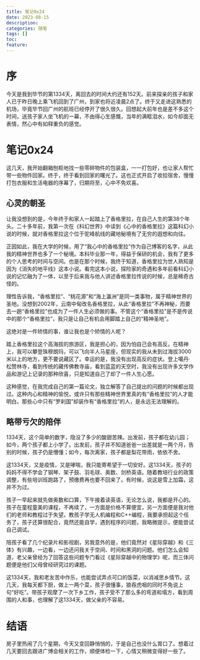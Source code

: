 ```yaml
---
title: 笔记0x24
date: 2023-08-15
description:
categories: 随笔
tags: []
toc:
feature:
---
```


# 序

今天是我到毕节的第1334天，离回去的时间大约还有152天。前来探亲的孩子和家人已于昨日晚上乘飞机回到了广州，到家也将近凌晨2点了。终于又走进这熟悉的机场，毕竟毕节回广州的航班已经停开了很久很久。回想起大前年也是差不多这个时间，送孩子家人坐飞机的一幕，不由得心生感慨，当年的满眶泪水，如今却面无表情，然心中有如释重负的感觉。



<!-- more -->

# 笔记0x24

这几天，我开始翻箱刨柜地找一些零碎物件的包装盒，一一打包好，也让家人帮忙带一些物件回家。终于，终于看到回家的曙光了。这也正式开启了收拾宿舍，慢慢打包衣服和生活电器的序幕了，归期将至，心中不免欢喜。



## 心灵的朝圣

让我没想到的是，今年终于和家人一起踏上了香格里拉，在自己人生的第38个年头。二十多年前，我第一次在《科幻世界》中读到《心中的香格里拉》这篇科幻小说的时候，就对香格里拉这个位于驼峰航线的藏地秘境有了无穷的遐想和向往。

正因如此，我在大学的时候，用了“我心中的香格里拉”作为自己博客的名字，从此我的精神世界也多了一个秘境。本科毕业那一年，得益于保研的机会，我有了更多的个人思考的时间与空间。也是在那个时候，我终于知道，香格里拉为世人熟知是因为《消失的地平线》这本小说。看完这本小说，探险家的奇遇和多年前看科幻小说的记忆融为了一体，以至于后来我与他人讲述香格里拉传说的时候，总是稀奇古怪的。

理性告诉我，“香格里拉”、“桃花源”和“海上瀛洲”是同一类事物，属于精神世界的圣地。没想到2002年，云南中甸改名香格里拉，从此“香格里拉”不再神秘，而要去一趟“香格里拉”也成为了一件人生必须做的事。不管这个“香格里拉”是不是传说中的那个“香格里拉”，我只是让自己有机会用脚踏上自己的“精神圣地”。

这绝对是一件矫情的事，谁让我也是个矫情的人呢？

踏上香格里拉这个高海拔的旅游区，我是担心的，因为怕自己会有高反。在精神上，我可以攀登珠穆朗玛，可以飞向半人马星座，但现实的我从未到过海拔3000米以上的地方，更不要说藏区了。幸运的是，我没有出现高反的症状。登上噶丹·松赞林寺，看到传统的藏传佛教寺庙，看到蓝蓝的天空时，我没有出现许多文学作品和游记上记录的那种欣喜，只是知道自己了却了一件人生心愿。

这种感觉，在我完成自己的第一篇论文，独立解答了自己提出的问题的时候都出现过。这种内心和精神的愉悦，或许只有那些精神世界里真的有“香格里拉”的人才能明白。那些心中只有“罗刹国”却装作有“香格里拉”的人，是永远无法理解的。

## 略带亏欠的陪伴

1334天，这个简单的数字，隐没了多少的酸甜苦辣。出发前，孩子都在幼儿园；如今，两个孩子都上小学了。出发前，孩子并不知道爸爸一出差就是一两个月，告别的时候，孩子仍是懵懂；如今，每次离家，孩子都是梨花带雨，依依不舍。

这1334天，又是疫情，又是哮喘，我只能寄希望于一切安好。这1334天，孩子的妈妈不得不学会了钢琴、架子鼓、羽毛球、奥数、剑桥英语。随着教培行业的政策调整，有些培训班跑路了，预缴费再也要不回来了。有时候，说这是雪上加霜，这并不为过。

孩子一早起来就先做奥数和口算，下午接着读英语，无论怎么说，我都是开心的。孩子在童程童美的课程，不再续了，一方面是价格不算便宜，另一方面便是我对他们的老师和教程过于失望。教孩子学无人机编程和C++编程，我要承担起这个任务了，孩子还算很配合，竟然还能自学，遇到程序的问题，我略微提示，便能尝试自己调试。

陪孩子看了几个纪录片和影视剧，另我意外的是，他们竟然对《星际穿越》和《三体》有兴趣，一边看，一边还问我关于空间、时间和黑洞的问题。他们怎么会知道，老父亲曾经为了回答这些问题专门看过《星际穿越中的物理学》呢，而三体问题便是他们父母曾经研究过的课题。

这1334天，我和老友苦中作乐，也能尝试弄点可口的饭菜，以消减思乡情节。这几天，我每天都下厨，做上一两个菜，孩子很懂事，狼吞虎咽的同时不免说上句“好吃”。带孩子观摩了一次下乡工作，孩子受不了那么多的弯道和塌方，看到周围的人和事，也理解了这1334天，做父亲的不容易。



# 结语

房子里热闹了几个星期，今天又变回静悄悄的，于是自己也没什么胃口了。想着过几天要回去跟进广博会相关的工作，顺便体检一下，心情又稍微变得好一些了。
